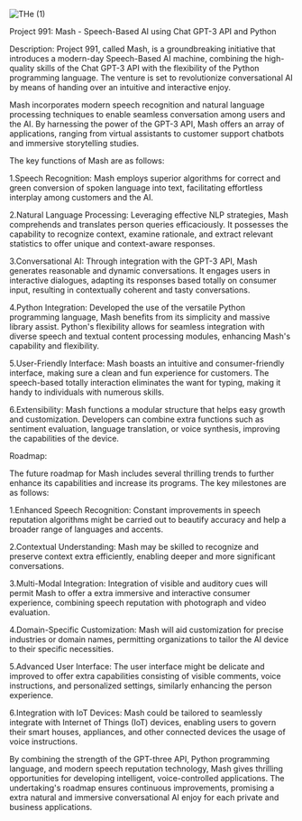 
![THe (1)](https://github.com/BOSS294/PROJECT-991/assets/72921622/56b52b4c-373b-4e14-8efb-00961b79721e)


Project 991: Mash - Speech-Based AI using Chat GPT-3 API and Python

Description:
Project 991, called Mash, is a groundbreaking initiative that introduces a modern-day Speech-Based AI machine, combining the high-quality skills of the Chat GPT-3 API with the flexibility of the Python programming language. The venture is set to revolutionize conversational AI by means of handing over an intuitive and interactive enjoy.

Mash incorporates modern speech recognition and natural language processing techniques to enable seamless conversation among users and the AI. By harnessing the power of the GPT-3 API, Mash offers an array of applications, ranging from virtual assistants to customer support chatbots and immersive storytelling studies.

The key functions of Mash are as follows:

1.Speech Recognition: Mash employs superior algorithms for correct and green conversion of spoken language into text, facilitating effortless interplay among customers and the AI.

2.Natural Language Processing: Leveraging effective NLP strategies, Mash comprehends and translates person queries efficaciously. It possesses the capability to recognize context, examine rationale, and extract relevant statistics to offer unique and context-aware responses.

3.Conversational AI: Through integration with the GPT-3 API, Mash generates reasonable and dynamic conversations. It engages users in interactive dialogues, adapting its responses based totally on consumer input, resulting in contextually coherent and tasty conversations.

4.Python Integration: Developed the use of the versatile Python programming language, Mash benefits from its simplicity and massive library assist. Python's flexibility allows for seamless integration with diverse speech and textual content processing modules, enhancing Mash's capability and flexibility.

5.User-Friendly Interface: Mash boasts an intuitive and consumer-friendly interface, making sure a clean and fun experience for customers. The speech-based totally interaction eliminates the want for typing, making it handy to individuals with numerous skills.

6.Extensibility: Mash functions a modular structure that helps easy growth and customization. Developers can combine extra functions such as sentiment evaluation, language translation, or voice synthesis, improving the capabilities of the device.

Roadmap:

The future roadmap for Mash includes several thrilling trends to further enhance its capabilities and increase its programs. The key milestones are as follows:

1.Enhanced Speech Recognition: Constant improvements in speech reputation algorithms might be carried out to beautify accuracy and help a broader range of languages and accents.

2.Contextual Understanding: Mash may be skilled to recognize and preserve context extra efficiently, enabling deeper and more significant conversations.

3.Multi-Modal Integration: Integration of visible and auditory cues will permit Mash to offer a extra immersive and interactive consumer experience, combining speech reputation with photograph and video evaluation.

4.Domain-Specific Customization: Mash will aid customization for precise industries or domain names, permitting organizations to tailor the AI device to their specific necessities.

5.Advanced User Interface: The user interface might be delicate and improved to offer extra capabilities consisting of visible comments, voice instructions, and personalized settings, similarly enhancing the person experience.

6.Integration with IoT Devices: Mash could be tailored to seamlessly integrate with Internet of Things (IoT) devices, enabling users to govern their smart houses, appliances, and other connected devices the usage of voice instructions.

By combining the strength of the GPT-three API, Python programming language, and modern speech reputation technology, Mash gives thrilling opportunities for developing intelligent, voice-controlled applications. The undertaking's roadmap ensures continuous improvements, promising a extra natural and immersive conversational AI enjoy for each private and business applications.

